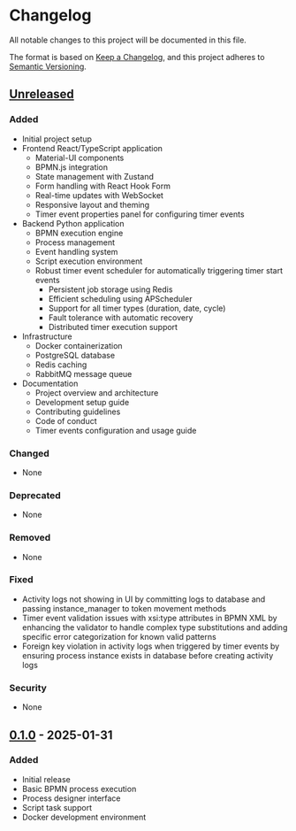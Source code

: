 # Changelog

All notable changes to this project will be documented in this file.

The format is based on [Keep a Changelog](https://keepachangelog.com/en/1.0.0/),
and this project adheres to [Semantic Versioning](https://semver.org/spec/v2.0.0.html).

## [Unreleased]

### Added
- Initial project setup
- Frontend React/TypeScript application
  - Material-UI components
  - BPMN.js integration
  - State management with Zustand
  - Form handling with React Hook Form
  - Real-time updates with WebSocket
  - Responsive layout and theming
  - Timer event properties panel for configuring timer events
- Backend Python application
  - BPMN execution engine
  - Process management
  - Event handling system
  - Script execution environment
  - Robust timer event scheduler for automatically triggering timer start events
    - Persistent job storage using Redis
    - Efficient scheduling using APScheduler
    - Support for all timer types (duration, date, cycle)
    - Fault tolerance with automatic recovery
    - Distributed timer execution support
- Infrastructure
  - Docker containerization
  - PostgreSQL database
  - Redis caching
  - RabbitMQ message queue
- Documentation
  - Project overview and architecture
  - Development setup guide
  - Contributing guidelines
  - Code of conduct
  - Timer events configuration and usage guide

### Changed
- None

### Deprecated
- None

### Removed
- None

### Fixed
- Activity logs not showing in UI by committing logs to database and passing instance_manager to token movement methods
- Timer event validation issues with xsi:type attributes in BPMN XML by enhancing the validator to handle complex type substitutions and adding specific error categorization for known valid patterns
- Foreign key violation in activity logs when triggered by timer events by ensuring process instance exists in database before creating activity logs

### Security
- None

## [0.1.0] - 2025-01-31

### Added
- Initial release
- Basic BPMN process execution
- Process designer interface
- Script task support
- Docker development environment

[Unreleased]: https://github.com/yourusername/pythmata/compare/v0.1.0...HEAD
[0.1.0]: https://github.com/yourusername/pythmata/releases/tag/v0.1.0
